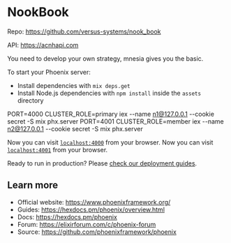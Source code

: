 # NookBook

Repo: https://github.com/versus-systems/nook_book

API: https://acnhapi.com

You need to develop your own strategy, mnesia gives you the basic.

To start your Phoenix server:

- Install dependencies with `mix deps.get`
- Install Node.js dependencies with `npm install` inside the `assets` directory

PORT=4000 CLUSTER_ROLE=primary iex --name n1@127.0.0.1 --cookie secret -S mix phx.server
PORT=4001 CLUSTER_ROLE=member iex --name n2@127.0.0.1 --cookie secret -S mix phx.server

Now you can visit [`localhost:4000`](http://localhost:4000) from your browser.
Now you can visit [`localhost:4001`](http://localhost:4000) from your browser.

Ready to run in production? Please [check our deployment guides](https://hexdocs.pm/phoenix/deployment.html).

## Learn more

- Official website: https://www.phoenixframework.org/
- Guides: https://hexdocs.pm/phoenix/overview.html
- Docs: https://hexdocs.pm/phoenix
- Forum: https://elixirforum.com/c/phoenix-forum
- Source: https://github.com/phoenixframework/phoenix

